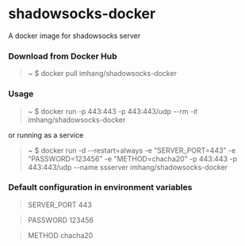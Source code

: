 # shadowsocks-docker

A docker image for shadowsocks server

### Download from Docker Hub 

> ~ $ docker pull imhang/shadowsocks-docker

### Usage

> ~ $ docker run -p 443:443 -p 443:443/udp --rm -it imhang/shadowsocks-docker

or running as a service

> ~ $ docker run -d --restart=always -e "SERVER_PORT=443" -e "PASSWORD=123456" -e "METHOD=chacha20" -p 443:443 -p 443:443/udp --name ssserver imhang/shadowsocks-docker

### Default configuration in environment variables

> SERVER_PORT 443

> PASSWORD    123456

> METHOD      chacha20

